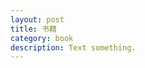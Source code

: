 ```yaml
---
layout: post
title: 书籍
category: book
description: Text something.
---
```


[Life-note]:    http://life-note.github.io  "Life-note"
